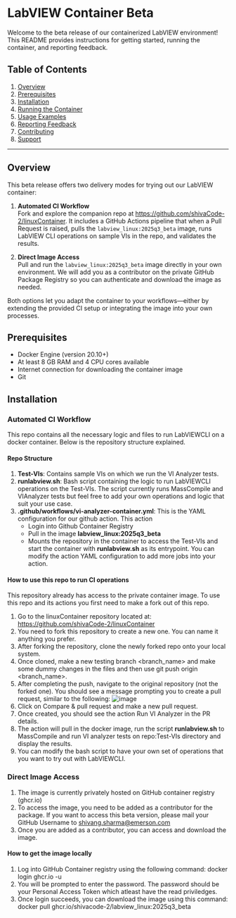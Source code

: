 # LabVIEW Container Beta
Welcome to the beta release of our containerized LabVIEW environment! This README provides instructions for getting started, running the container, and reporting feedback.

## Table of Contents

1. [Overview](#overview)
2. [Prerequisites](#prerequisites)
3. [Installation](#installation)
4. [Running the Container](#running-the-container)
5. [Usage Examples](#usage-examples)
6. [Reporting Feedback](#reporting-feedback)
7. [Contributing](#contributing)
8. [Support](#support)

---
## Overview

This beta release offers two delivery modes for trying out our LabVIEW container:

1. **Automated CI Workflow**  
   Fork and explore the companion repo at https://github.com/shivaCode-2/linuxContainer. It includes a GitHub Actions pipeline that when a Pull Request is raised,  pulls the `labview_linux:2025q3_beta` image, runs LabVIEW CLI operations on sample VIs in the repo, and validates the results.

2. **Direct Image Access**  
   Pull and run the `labview_linux:2025q3_beta` image directly in your own environment. We will add you as a contributor on the private GitHub Package Registry so you can authenticate and download the image as needed.

Both options let you adapt the container to your workflows—either by extending the provided CI setup or integrating the image into your own processes.

## Prerequisites

- Docker Engine (version 20.10+)
- At least 8 GB RAM and 4 CPU cores available
- Internet connection for downloading the container image
- Git

## Installation
### **Automated CI Workflow**
This repo contains all the necessary logic and files to run LabVIEWCLI on a docker container. Below is the repository structure explained.

#### Repo Structure
1. **Test-VIs**: Contains sample VIs on which we run the VI Analyzer tests.
2. **runlabview.sh**: Bash script containing the logic to run LabVIEWCLI operations on the Test-VIs. The script currently runs MassCompile and VIAnalyzer tests but feel free to add your own operations and logic that suit your use case.
3. **.github/workflows/vi-analyzer-container.yml**: This is the YAML configuration for our github action. This action   
   - Login into Github Container Registry
   - Pull in the image **labview_linux:2025q3_beta**
   - Mounts the repository in the container to access the Test-VIs and start the container with **runlabview.sh** as its entrypoint.
You can modify the action YAML configuration to add more jobs into your action.

#### How to use this repo to run CI operations
This repository already has access to the private container image. To use this repo and its actions you first need to make a fork out of this repo.
1. Go to the linuxContainer repository located at: https://github.com/shivaCode-2/linuxContainer
2. You need to fork this repository to create a new one. You can name it anything you prefer.
3. After forking the repository, clone the newly forked repo onto your local system.
4. Once cloned, make a new testing branch <branch_name> and make some dummy changes in the files and then use git push origin <branch_name>.
5. After completing the push, navigate to the original repository (not the forked one). You should see a message prompting you to create a pull request, similar to the following:
![image](https://github.com/user-attachments/assets/78bab1ef-e8a8-422c-9a82-8cb07ade463d)
6. Click on Compare & pull request and make a new pull request.
7. Once created, you should see the action Run VI Analyzer in the PR details.
8. The action will pull in the docker image, run the script **runlabview.sh** to MassCompile and run VI analyzer tests on repo:Test-VIs directory and display the results.
9. You can modify the bash script to have your own set of operations that you want to try out with LabVIEWCLI.


### Direct Image Access
1. The image is currently privately hosted on GitHub container registry (ghcr.io)
2. To access the image, you need to be added as a contributor for the package. If you want to access this beta version, please mail your GitHub Username to shivang.sharma@emerson.com
3. Once you are added as a contributor, you can access and download the image.

#### How to get the image locally
1. Log into GitHub Container registry using the following command: docker login ghcr.io -u <username>
2. You will be prompted to enter the password. The password should be your Personal Access Token which atleast have the read priviledges.
3. Once login succeeds, you can download the image using this command: docker pull ghcr.io/shivacode-2/labview_linux:2025q3_beta






